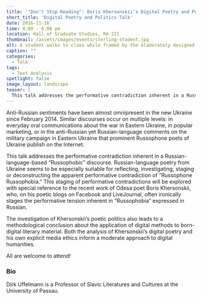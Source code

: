 ```yaml
---
title: '"Don’t Stop Reading": Boris Khersonskii’s Digital Poetry and Politics'
short_title: 'Digital Poetry and Politics Talk'
date: 2016-11-16
time: 4:00 - 6:00 pm
location: Hall of Graduate Studies, Rm 221
thumbnail: /assets/images/events/sterling-student.jpg
alt: A student walks to class while framed by the elaborately designed doorway to the courtyard of Sterling Memorial Library.
caption: ""
categories:
  - Talk
tags:
  - Text Analysis
spotlight: false
image_layout: landscape
teaser: |
  This talk addresses the performative contradiction inherent in a Russian-language-based “Russophobic” discourse.
---
```

Anti-Russian sentiments have been almost omnipresent in the new Ukraine since February 2014. Similar discourses occur on multiple levels: in everyday oral communications about the war in Eastern Ukraine, in popular marketing, or in the anti-Russian yet Russian-language comments on the military campaign in Eastern Ukraine that prominent Russophone poets of Ukraine publish on the Internet.

This talk addresses the performative contradiction inherent in a Russian-language-based “Russophobic” discourse. Russian-language poetry from Ukraine seems to be especially suitable for reflecting, investigating, staging or deconstructing the apparent performative contradiction of “Russophone Russophobia.” This staging of performative contradictions will be explored with special reference to the recent work of Odesa poet Boris Khersonskii, who, on his poetic blogs on Facebook and LiveJournal, often ironically stages the performative tension inherent in “Russophobia” expressed in Russian.

The investigation of Khersonskii’s poetic politics also leads to a methodological conclusion about the application of digital methods to born-digital literary material. Both the analysis of Khersonskii’s digital poetry and his own explicit media ethics inform a moderate approach to digital humanities.

All are welcome to attend!

### Bio
Dirk Uffelmann is a Professor of Slavic Literatures and Cultures at the University of Passau.

